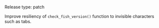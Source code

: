 Release type: patch

Improve resiliency of `check_fish_version()` function to invisible characters such as tabs.
